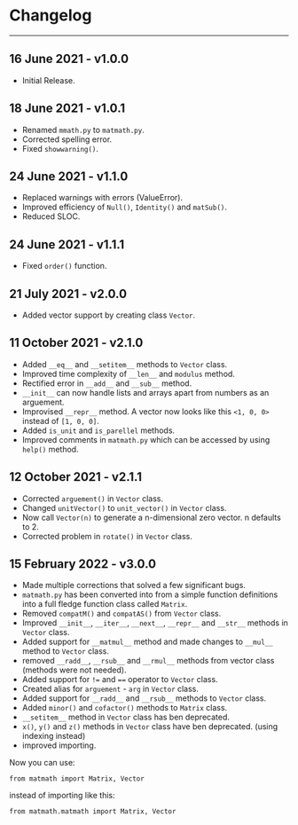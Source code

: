 # Changelog

---

## 16 June 2021 - v1.0.0

- Initial Release.

## 18 June 2021 - v1.0.1

- Renamed `mmath.py` to `matmath.py`.
- Corrected spelling error.
- Fixed `showwarning()`.

## 24 June 2021 - v1.1.0

- Replaced warnings with errors (ValueError).
- Improved efficiency of `Null()`, `Identity()` and `matSub()`.
- Reduced SLOC.

## 24 June 2021 - v1.1.1

- Fixed `order()` function.

## 21 July 2021 - v2.0.0

- Added vector support by creating class `Vector`.

## 11 October 2021 - v2.1.0

- Added `__eq__` and `__setitem__` methods to `Vector` class.
- Improved time complexity of `__len__` and `modulus` method.
- Rectified error in `__add__` and `__sub__` method.
- `__init__` can now handle lists and arrays apart from numbers as an arguement.
- Improvised `__repr__` method. A vector now looks like this `<1, 0, 0>` instead of `[1, 0, 0]`.
- Added `is_unit` and `is_parellel` methods.
- Improved comments in `matmath.py` which can be accessed by using `help()` method.

## 12 October 2021 - v2.1.1

- Corrected `arguement()` in `Vector` class.
- Changed `unitVector()` to `unit_vector()` in `Vector` class.
- Now call `Vector(n)` to generate a n-dimensional zero vector. n defaults to 2.
- Corrected problem in `rotate()` in `Vector` class.

## 15 February 2022 - v3.0.0

- Made multiple corrections that solved a few significant bugs.
- `matmath.py` has been converted into from a simple function definitions into a full fledge function class called `Matrix`.
- Removed `compatM()` and `compatAS()` from `Vector` class.
- Improved `__init__`, `__iter__`, `__next__`, `__repr__` and `__str__` methods in `Vector` class.
- Added support for `__matmul__` method and made changes to `__mul__` method to `Vector` class.
- removed `__radd__`, `__rsub__` and `__rmul__` methods from vector class (methods were not needed).
- Added support for `!=` and `==` operator to `Vector` class.
- Created alias for `arguement` - `arg` in `Vector` class.
- Added support for `__radd__` and `__rsub__` methods to `Vector` class.
- Added `minor()` and `cofactor()` methods to `Matrix` class.
- `__setitem__` method in `Vector` class has ben deprecated.
- `x()`, `y()` and `z()` methods in `Vector` class have ben deprecated. (using indexing instead)
- improved importing.

Now you can use:

    from matmath import Matrix, Vector

instead of importing like this:

    from matmath.matmath import Matrix, Vector
